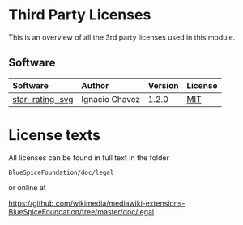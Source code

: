 Third Party Licenses
====================
This is an overview of all the 3rd party licenses used in this module.

Software
--------

| Software | Author | Version | License |
|:--------|:-------|:--------|:-------|
| [star-rating-svg](https://github.com/nashio/star-rating-svg) | Ignacio Chavez | 1.2.0 | [MIT](https://opensource.org/licenses/MIT) |

License texts
=============
All licenses can be found in full text in the folder

```BlueSpiceFoundation/doc/legal```

or online at

https://github.com/wikimedia/mediawiki-extensions-BlueSpiceFoundation/tree/master/doc/legal